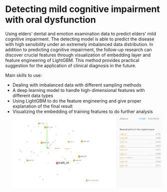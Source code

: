 # Detecting mild cognitive impairment with oral dysfunction
Using elders' dental and emotion examination data to predict elders' mild cognitive impairment. The detecting model is able to predict the disease with high sensibility under an extremely imbalanced data distribution. In addition to predicting cognitive impairment, the follow-up research can discover crucial features through visualization of embedding layer and feature engineering of LightGBM. This method provides practical suggestion for the application of clinical diagnosis in the future.

Main skills to use:
- Dealing with imbalanced data with different sampling methods
- A deep learning model to handle high-dimensional features with different data types
- Using LightGBM to do the feature engineering and give proper explanation of the final result
- Visualizing the embedding of training features to do further analysis
![image](https://github.com/mickeysun0104/Detecting-mild-cognitive-impairment-with-oral-dysfunction-by-deep-neural-network-/blob/main/pics/emb_oral6_t6_molar.png)
